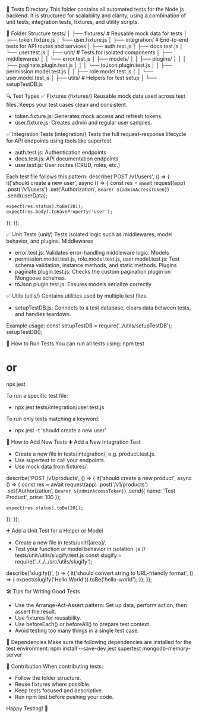 🧪 Tests Directory
This folder contains all automated tests for the Node.js backend. It is structured for scalability and clarity, using a combination of unit tests, integration tests, fixtures, and utility scripts.

📁 Folder Structure
tests/
│
├── fixtures/             # Reusable mock data for tests
│   ├── token.fixture.js
│   └── user.fixture.js
│
├── integration/          # End-to-end tests for API routes and services
│   ├── auth.test.js
│   ├── docs.test.js
│   └── user.test.js
│
├── unit/                 # Tests for isolated components
│   ├── middlewares/
│   │   └── error.test.js
│   ├── models/
│   │   ├── plugins/
│   │   │   ├── paginate.plugin.test.js
│   │   │   └── toJson.plugin.test.js
│   │   ├── permission.model.test.js
│   │   ├── role.model.test.js
│   │   └── user.model.test.js
│
├── utils/                # Helpers for test setup
│   └── setupTestDB.js



🔍 Test Types
✅ Fixtures (fixtures/)
Reusable mock data used across test files. Keeps your test cases clean and consistent.
- token.fixture.js: Generates mock access and refresh tokens.
- user.fixture.js: Creates admin and regular user samples.


✅ Integration Tests (integration/)
Tests the full request-response lifecycle for API endpoints using tools like supertest.
- auth.test.js: Authentication endpoints
- docs.test.js: API documentation endpoints
- user.test.js: User routes (CRUD, roles, etc.)

Each test file follows this pattern:
describe('POST /v1/users', () => {
  it('should create a new user', async () => {
    const res = await request(app)
      .post('/v1/users')
      .set('Authorization', `Bearer ${adminAccessToken}`)
      .send(userData);

    expect(res.status).toBe(201);
    expect(res.body).toHaveProperty('user');
  });
});


✅ Unit Tests (unit/)
Tests isolated logic such as middlewares, model behavior, and plugins.
Middlewares
- error.test.js: Validates error-handling middleware logic.
Models
- permission.model.test.js, role.model.test.js, user.model.test.js: Test schema validation, instance methods, and static methods.
Plugins
- paginate.plugin.test.js: Checks the custom pagination plugin on Mongoose schemas.
- toJson.plugin.test.js: Ensures models serialize correctly.


✅ Utils (utils/)
Contains utilities used by multiple test files.
- setupTestDB.js: Connects to a test database, clears data between tests, and handles teardown.

Example usage:
const setupTestDB = require('../utils/setupTestDB');
setupTestDB();


🚀 How to Run Tests
You can run all tests using:
npm test
# or
npx jest

To run a specific test file:
- npx jest tests/integration/user.test.js

To run only tests matching a keyword:
- npx jest -t 'should create a new user'


🧰 How to Add New Tests
➕ Add a New Integration Test
- Create a new file in tests/integration/, e.g. product.test.js.
- Use supertest to call your endpoints.
- Use mock data from fixtures/.

describe('POST /v1/products', () => {
  it('should create a new product', async () => {
    const res = await request(app)
      .post('/v1/products')
      .set('Authorization', `Bearer ${adminAccessToken}`)
      .send({ name: 'Test Product', price: 100 });

    expect(res.status).toBe(201);
  });
});


➕ Add a Unit Test for a Helper or Model
- Create a new file in tests/unit/[area]/.
- Test your function or model behavior in isolation.
js
// tests/unit/utils/slugify.test.js
const slugify = require('../../../src/utils/slugify');

describe('slugify()', () => {
  it('should convert string to URL-friendly format', () => {
    expect(slugify('Hello World')).toBe('hello-world');
  });
});


🛠 Tips for Writing Good Tests
- Use the Arrange-Act-Assert pattern: Set up data, perform action, then assert the result.
- Use fixtures for reusability.
- Use beforeEach() or beforeAll() to prepare test context.
- Avoid testing too many things in a single test case.


📌 Dependencies
Make sure the following dependencies are installed for the test environment:
npm install --save-dev jest supertest mongodb-memory-server


📣 Contribution
When contributing tests:
- Follow the folder structure.
- Reuse fixtures where possible.
- Keep tests focused and descriptive.
- Run npm test before pushing your code.

Happy Testing! 💪